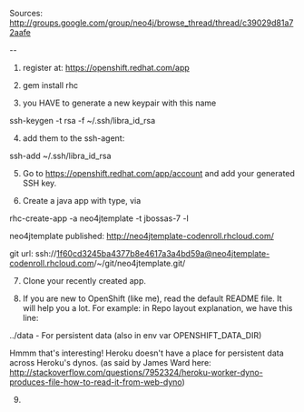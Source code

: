 Sources:
http://groups.google.com/group/neo4j/browse_thread/thread/c39029d81a72aafe

--

1. register at: https://openshift.redhat.com/app

2. gem install rhc

3. you HAVE to generate a new keypair with this name

  ssh-keygen -t rsa -f ~/.ssh/libra_id_rsa

4. add them to the ssh-agent:

  ssh-add ~/.ssh/libra_id_rsa

5. Go to https://openshift.redhat.com/app/account and add your generated SSH key.

6. Create a java app with type, via

  rhc-create-app -a neo4jtemplate -t jbossas-7 -l <your rhc login>

  neo4jtemplate published:  http://neo4jtemplate-codenroll.rhcloud.com/

  git url:  ssh://1f60cd3245ba4377b8e4617a3a4bd59a@neo4jtemplate-codenroll.rhcloud.com/~/git/neo4jtemplate.git/

7. Clone your recently created app.

8. If you are new to OpenShift (like me), read the default README file. It will help you a lot.
For example: in Repo layout explanation, we have this line:

  ../data - For persistent data (also in env var OPENSHIFT_DATA_DIR)

Hmmm that's interesting! Heroku doesn't have a place for persistent data across Heroku's dynos.
(as said by James Ward here: http://stackoverflow.com/questions/7952324/heroku-worker-dyno-produces-file-how-to-read-it-from-web-dyno)

9. 
